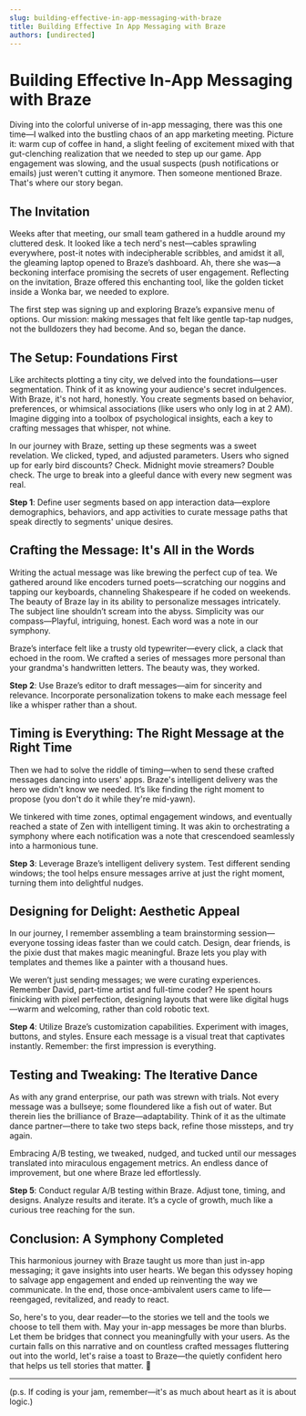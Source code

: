 ```yaml
---
slug: building-effective-in-app-messaging-with-braze
title: Building Effective In App Messaging with Braze
authors: [undirected]
---
```



# Building Effective In-App Messaging with Braze

Diving into the colorful universe of in-app messaging, there was this one time—I walked into the bustling chaos of an app marketing meeting. Picture it: warm cup of coffee in hand, a slight feeling of excitement mixed with that gut-clenching realization that we needed to step up our game. App engagement was slowing, and the usual suspects (push notifications or emails) just weren't cutting it anymore. Then someone mentioned Braze. That's where our story began.

## The Invitation

Weeks after that meeting, our small team gathered in a huddle around my cluttered desk. It looked like a tech nerd's nest—cables sprawling everywhere, post-it notes with indecipherable scribbles, and amidst it all, the gleaming laptop opened to Braze’s dashboard. Ah, there she was—a beckoning interface promising the secrets of user engagement. Reflecting on the invitation, Braze offered this enchanting tool, like the golden ticket inside a Wonka bar, we needed to explore.

The first step was signing up and exploring Braze’s expansive menu of options. Our mission: making messages that felt like gentle tap-tap nudges, not the bulldozers they had become. And so, began the dance. 

## The Setup: Foundations First

Like architects plotting a tiny city, we delved into the foundations—user segmentation. Think of it as knowing your audience's secret indulgences. With Braze, it's not hard, honestly. You create segments based on behavior, preferences, or whimsical associations (like users who only log in at 2 AM). Imagine digging into a toolbox of psychological insights, each a key to crafting messages that whisper, not whine.

In our journey with Braze, setting up these segments was a sweet revelation. We clicked, typed, and adjusted parameters. Users who signed up for early bird discounts? Check. Midnight movie streamers? Double check. The urge to break into a gleeful dance with every new segment was real.

**Step 1**: Define user segments based on app interaction data—explore demographics, behaviors, and app activities to curate message paths that speak directly to segments' unique desires. 

## Crafting the Message: It's All in the Words

Writing the actual message was like brewing the perfect cup of tea. We gathered around like encoders turned poets—scratching our noggins and tapping our keyboards, channeling Shakespeare if he coded on weekends. The beauty of Braze lay in its ability to personalize messages intricately. The subject line shouldn’t scream into the abyss. Simplicity was our compass—Playful, intriguing, honest. Each word was a note in our symphony.

Braze’s interface felt like a trusty old typewriter—every click, a clack that echoed in the room. We crafted a series of messages more personal than your grandma's handwritten letters. The beauty was, they worked. 

**Step 2**: Use Braze’s editor to draft messages—aim for sincerity and relevance. Incorporate personalization tokens to make each message feel like a whisper rather than a shout.

## Timing is Everything: The Right Message at the Right Time

Then we had to solve the riddle of timing—when to send these crafted messages dancing into users' apps. Braze's intelligent delivery was the hero we didn't know we needed. It’s like finding the right moment to propose (you don't do it while they're mid-yawn).

We tinkered with time zones, optimal engagement windows, and eventually reached a state of Zen with intelligent timing. It was akin to orchestrating a symphony where each notification was a note that crescendoed seamlessly into a harmonious tune.

**Step 3**: Leverage Braze’s intelligent delivery system. Test different sending windows; the tool helps ensure messages arrive at just the right moment, turning them into delightful nudges.

## Designing for Delight: Aesthetic Appeal

In our journey, I remember assembling a team brainstorming session—everyone tossing ideas faster than we could catch. Design, dear friends, is the pixie dust that makes magic meaningful. Braze lets you play with templates and themes like a painter with a thousand hues. 

We weren’t just sending messages; we were curating experiences. Remember David, part-time artist and full-time coder? He spent hours finicking with pixel perfection, designing layouts that were like digital hugs—warm and welcoming, rather than cold robotic text.

**Step 4**: Utilize Braze’s customization capabilities. Experiment with images, buttons, and styles. Ensure each message is a visual treat that captivates instantly. Remember: the first impression is everything.

## Testing and Tweaking: The Iterative Dance

As with any grand enterprise, our path was strewn with trials. Not every message was a bullseye; some floundered like a fish out of water. But therein lies the brilliance of Braze—adaptability. Think of it as the ultimate dance partner—there to take two steps back, refine those missteps, and try again.

Embracing A/B testing, we tweaked, nudged, and tucked until our messages translated into miraculous engagement metrics. An endless dance of improvement, but one where Braze led effortlessly.

**Step 5**: Conduct regular A/B testing within Braze. Adjust tone, timing, and designs. Analyze results and iterate. It’s a cycle of growth, much like a curious tree reaching for the sun.

## Conclusion: A Symphony Completed

This harmonious journey with Braze taught us more than just in-app messaging; it gave insights into user hearts. We began this odyssey hoping to salvage app engagement and ended up reinventing the way we communicate. In the end, those once-ambivalent users came to life—reengaged, revitalized, and ready to react.

So, here's to you, dear reader—to the stories we tell and the tools we choose to tell them with. May your in-app messages be more than blurbs. Let them be bridges that connect you meaningfully with your users. As the curtain falls on this narrative and on countless crafted messages fluttering out into the world, let's raise a toast to Braze—the quietly confident hero that helps us tell stories that matter. 🍻

---

(p.s. If coding is your jam, remember—it's as much about heart as it is about logic.)